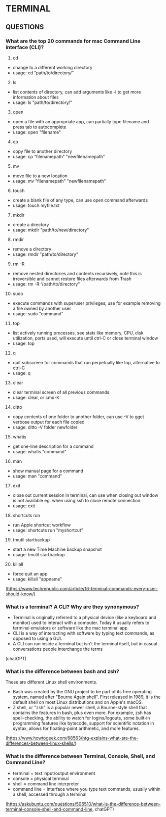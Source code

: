 # TERMINAL

## QUESTIONS

### What are the top 20 commands for mac Command Line Interface (CLI)?
1. cd
- change to a different working directory
-  usage: cd “path/to/directory/”

2. ls
- list contents of directory, can add arguments like -l to get more information about files
- usage: ls "path/to/directory/"

3. open
- open a file with an appropriate app, can partially type filename and press tab to autocomplete
- usage: open "filename"

4. cp
- copy file to another directory
- usage: cp "filenamepath" "newfilenamepath"

5. mv
- move file to a new location
- usage: mv "filenamepath" "newfilenamepath"

6. touch
- create a blank file of any type, can use open command afterwards
- usage: touch myfile.txt

7. mkdir
- create a directory
- usage: mkdir "path/to/new/directory"

8. rmdir
- remove a directory
- usage: rmdir "path/to/directory"

9. rm -R
- remove nested directories and contents recursively, note this is irreversible and cannot restore files afterwards from Trash
- usage: rm -R “/path/to/directory"

10. sudo
- execute commands with superuser privileges, use for example removing a file owned by another user
- usage: sudo "command"

11. top
- list actively running processes, see stats like memory, CPU, disk utilization, ports used, will execute until ctrl-C or close terminal window
- usage: top

12. q
- quit subscreen for commands that run perpetually like top, alternative to ctrl-C
- usage: q

13. clear
- clear terminal screen of all previous commands
- usage: clear, or cmd-K

14. ditto
- copy contents of one folder to another folder, can use -V to gget verbose output for each file copied
- usage: ditto -V folder newfolder

15. whatis
- get one-line description for a command
- usage: whatis "command"

16. man
- show manual page for a command
- usage: man "command"

17. exit
- close out current session in terminal, can use when closing out window is not available eg. when using ssh to close remote connection
- usage: exit

18. shortcuts run
- run Apple shortcut workflow
- usage: shortcuts run "myshortcut"

19. tmutil startbackup
- start a new Time Machine backup snapshot
- usage: tmutil startbackup

20. killall
- force quit an app
- usage: killall "appname"

(https://www.techrepublic.com/article/16-terminal-commands-every-user-should-know/)

### What is a terminal? A CLI? Why are they synonymous?
- Terminal is originally referred to a physical device (like a keyboard and monitor) used to interact with a computer. Today it usually refers to terminal emulators or software like the mac terminal app. 
- CLI is a way of interacting with software by typing text commands, as opposed to using a GUI. 
- A CLI can run inside a terminal but isn't the terminal itself, but in casual conversations people interchange the terms

(chatGPT)

### What is the difference between bash and zsh?

These are different Linux shell environments. 
- Bash was created by the GNU project to be part of its free operating system, named after "Bourne Again shell". First released in 1989, it is the default shell on most Linux distributions and on Apple's macOS. 
- Z shell, or "zsh" is a popular newer shell, a Bourne-style shell that contains the features in bash, plus even more. For example, zsh has spell-checking, the ability to watch for logins/logouts, some built-in programming features like bytecode, support for scientific notation in syntax, allows for floating-point arithmetic, and more features.

(https://www.howtogeek.com/68563/htg-explains-what-are-the-differences-between-linux-shells/)

### What is the difference between Terminal, Console, Shell, and Command Line?
- terminal = text input/output environment
- console = physical terminal
- shell = command line interpreter
- command line = interface where you type text commands, usually within a shell, accessed through a terminal

(https://askubuntu.com/questions/506510/what-is-the-difference-between-terminal-console-shell-and-command-line, chatGPT)
